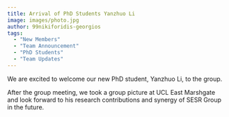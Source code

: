 ```yaml
---
title: Arrival of PhD Students Yanzhuo Li
image: images/photo.jpg
author: 99nikiforidis-georgios
tags: 
  - "New Members"
  - "Team Announcement"
  - "PhD Students"
  - "Team Updates"
---
```


We are excited to welcome our new PhD student, Yanzhuo Li, to the group. 

After the group meeting, we took a group picture at UCL East Marshgate and look forward to his research contributions and synergy of SESR Group in the future.
